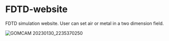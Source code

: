 # FDTD-website
FDTD simulation website. User can set air or metal in a two dimension field.


![GOMCAM 20230130_2235370250](https://user-images.githubusercontent.com/34999008/215493816-5a02490c-796e-473f-94d2-dbaaa30feb12.gif)



